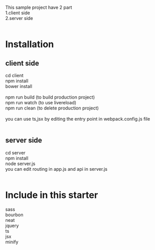 This sample project have 2 part<br>
1.client side<br>
2.server side<br>
<br>
<h1>Installation</h1>
<h2>client side</h2>
cd client<br>
npm install<br>
bower install<br>
<br>
npm run build (to build production project)<br>
npm run watch (to use livereload)<br>
npm run clean (to delete production project)<br>
<br>
you can use ts,jsx by editing the entry point in webpack.config.js file<br>
<br>
<h2>server side</h2>
cd server<br>
npm install<br>
node server.js<br>
you can edit routing in app.js and api in server.js<br>
<br>
<h1>Include in this starter</h1>
sass<br>
bourbon<br>
neat<br>
jquery<br>
ts<br>
jsx<br>
minify



